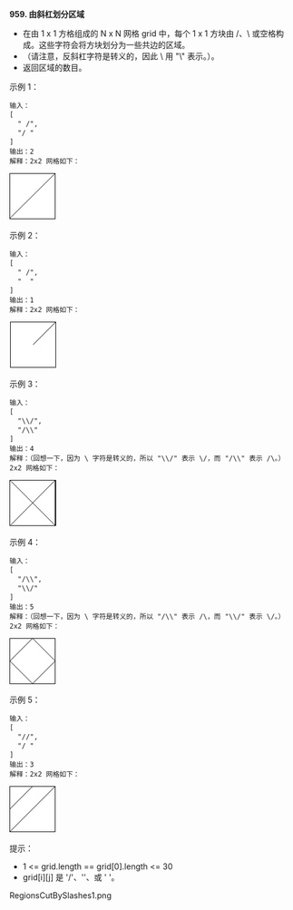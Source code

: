 **959. 由斜杠划分区域**
- 在由 1 x 1 方格组成的 N x N 网格 grid 中，每个 1 x 1 方块由 /、\ 或空格构成。这些字符会将方块划分为一些共边的区域。
- （请注意，反斜杠字符是转义的，因此 \ 用 "\\" 表示。）。
- 返回区域的数目。

示例 1：
```
输入：
[
  " /",
  "/ "
]
输出：2
解释：2x2 网格如下：
```
![RegionsCutBySlashes1](../../../../../resources/search/map/RegionsCutBySlashes1.png "RegionsCutBySlashes1")

示例 2：
```
输入：
[
  " /",
  "  "
]
输出：1
解释：2x2 网格如下：
```
![RegionsCutBySlashes2](../../../../../resources/search/map/RegionsCutBySlashes2.png "RegionsCutBySlashes2")

示例 3：
```
输入：
[
  "\\/",
  "/\\"
]
输出：4
解释：（回想一下，因为 \ 字符是转义的，所以 "\\/" 表示 \/，而 "/\\" 表示 /\。）
2x2 网格如下：
```
![RegionsCutBySlashes3](../../../../../resources/search/map/RegionsCutBySlashes3.png "RegionsCutBySlashes3")

示例 4：
```
输入：
[
  "/\\",
  "\\/"
]
输出：5
解释：（回想一下，因为 \ 字符是转义的，所以 "/\\" 表示 /\，而 "\\/" 表示 \/。）
2x2 网格如下：
```
![RegionsCutBySlashes4](../../../../../resources/search/map/RegionsCutBySlashes4.png "RegionsCutBySlashes4")

示例 5：
```
输入：
[
  "//",
  "/ "
]
输出：3
解释：2x2 网格如下：
```
![RegionsCutBySlashes5](../../../../../resources/search/map/RegionsCutBySlashes5.png "RegionsCutBySlashes5")

提示：
- 1 <= grid.length == grid[0].length <= 30
- grid[i][j] 是 '/'、'\'、或 ' '。

RegionsCutBySlashes1.png